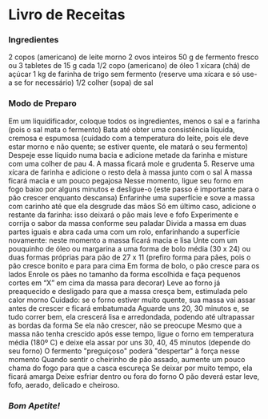 **<h1>Livro de Receitas</h1>**

### Ingredientes

2 copos (americano) de leite morno
2 ovos inteiros
50 g de fermento fresco ou 3 tabletes de 15 g cada
1/2 copo (americano) de óleo
1 xícara (chá) de açúcar
1 kg de farinha de trigo sem fermento (reserve uma xícara e só use-a se for necessário)
1/2 colher (sopa) de sal

### Modo de Preparo
Em um liquidificador, coloque todos os ingredientes, menos o sal e a farinha (pois o sal mata o fermento)
Bata até obter uma consistência líquida, cremosa e espumosa (cuidado com a temperatura do leite, pois ele deve estar morno e não quente; se estiver quente, ele matará o seu fermento)
Despeje esse líquido numa bacia e adicione metade da farinha e misture com uma colher de pau
4. A massa ficará mole e grudenta
5. Reserve uma xícara de farinha e adicione o resto dela à massa junto com o sal
A massa ficará macia e um pouco pegajosa
Nesse momento, ligue seu forno em fogo baixo por alguns minutos e desligue-o (este passo é importante para o pão crescer enquanto descansa)
Enfarinhe uma superfície e sove a massa com carinho até que ela desgrude das mãos
Só em último caso, adicione o restante da farinha: isso deixará o pão mais leve e fofo
Experimente e corrija o sabor da massa conforme seu paladar
Divida a massa em duas partes iguais e abra cada uma com um rolo, enfarinhando a superfície novamente: neste momento a massa ficará macia e lisa
Unte com um pouquinho de óleo ou margarina a uma forma de bolo média (30 x 24) ou duas formas próprias para pão de 27 x 11 (prefiro forma para pães, pois o pão cresce bonito e para para cima
Em forma de bolo, o pão cresce para os lados
Enrole os pães no tamanho da forma escolhida e faça pequenos cortes em “X” em cima da massa para decorar)
Leve ao forno já preaquecido e desligado para que a massa cresça bem, estimulada pelo calor morno
Cuidado: se o forno estiver muito quente, sua massa vai assar antes de crescer e ficará embatumada
Aguarde uns 20, 30 minutos e, se tudo correr bem, ela crescerá lisa e arredondada, podendo até ultrapassar as bordas da forma
Se ela não crescer, não se preocupe
Mesmo que a massa não tenha crescido após esse tempo, ligue o forno em temperatura média (180º C) e deixe ela assar por uns 30, 40, 45 minutos (depende do seu forno)
O fermento "preguiçoso" poderá "despertar" à força nesse momento
Quando sentir o cheirinho de pão assado, aumente um pouco chama do fogo para que a casca escureça
Se deixar por muito tempo, ela ficará amarga
Deixe esfriar dentro ou fora do forno
O pão deverá estar leve, fofo, aerado, delicado e cheiroso.

### *Bom Apetite!*
